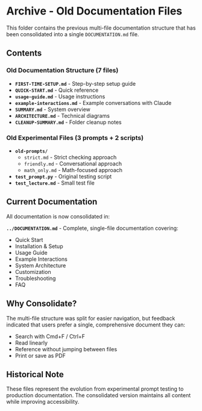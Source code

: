 # Archive - Old Documentation Files

This folder contains the previous multi-file documentation structure that has been consolidated into a single `DOCUMENTATION.md` file.

## Contents

### Old Documentation Structure (7 files)
- **`FIRST-TIME-SETUP.md`** - Step-by-step setup guide
- **`QUICK-START.md`** - Quick reference
- **`usage-guide.md`** - Usage instructions
- **`example-interactions.md`** - Example conversations with Claude
- **`SUMMARY.md`** - System overview
- **`ARCHITECTURE.md`** - Technical diagrams
- **`CLEANUP-SUMMARY.md`** - Folder cleanup notes

### Old Experimental Files (3 prompts + 2 scripts)
- **`old-prompts/`**
  - `strict.md` - Strict checking approach
  - `friendly.md` - Conversational approach
  - `math_only.md` - Math-focused approach
- **`test_prompt.py`** - Original testing script
- **`test_lecture.md`** - Small test file

## Current Documentation

All documentation is now consolidated in:

**`../DOCUMENTATION.md`** - Complete, single-file documentation covering:
- Quick Start
- Installation & Setup
- Usage Guide
- Example Interactions
- System Architecture
- Customization
- Troubleshooting
- FAQ

## Why Consolidate?

The multi-file structure was split for easier navigation, but feedback indicated that users prefer a single, comprehensive document they can:
- Search with Cmd+F / Ctrl+F
- Read linearly
- Reference without jumping between files
- Print or save as PDF

## Historical Note

These files represent the evolution from experimental prompt testing to production documentation. The consolidated version maintains all content while improving accessibility.
